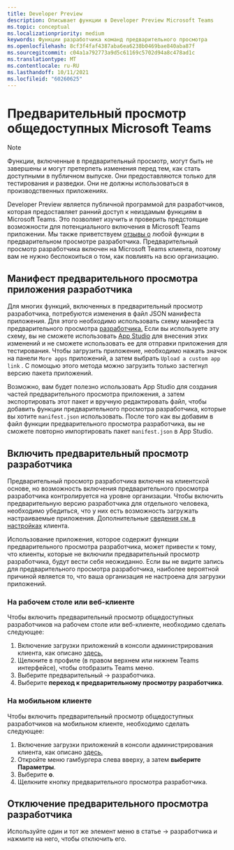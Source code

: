 ```yaml
---
title: Developer Preview
description: Описывает функции в Developer Preview Microsoft Teams
ms.topic: conceptual
ms.localizationpriority: medium
keywords: Функции разработчика команд предварительного просмотра
ms.openlocfilehash: 8cf3f4faf4387aba6ea6238b0469bae840aba87f
ms.sourcegitcommit: c04a1a792773a9d5c61169c5702d94a8c478ad1c
ms.translationtype: MT
ms.contentlocale: ru-RU
ms.lasthandoff: 10/11/2021
ms.locfileid: "60260625"
---
```

# <a name="public-developer-preview-for-microsoft-teams"></a>Предварительный просмотр общедоступных Microsoft Teams

>[!NOTE]
>Функции, включенные в предварительный просмотр, могут быть не завершены и могут претерпеть изменения перед тем, как стать доступными в публичном выпуске. Они предоставляются только для тестирования и разведки. Они не должны использоваться в производственных приложениях.

Developer Preview является публичной программой для разработчиков, которая предоставляет ранний доступ к неиздамым функциям в Microsoft Teams. Это позволяет изучить и проверить предстоящие возможности для потенциального включения в Microsoft Teams приложении. Мы также приветствуем [отзывы о](~/feedback.md) любой функции в предварительном просмотре разработчика. Предварительный просмотр разработчика включен на Microsoft Teams клиента, поэтому вам не нужно беспокоиться о том, как повлиять на всю организацию.

## <a name="developer-preview-app-manifest"></a>Манифест предварительного просмотра приложения разработчика

Для многих функций, включенных в предварительный просмотр разработчика, потребуются изменения в файл JSON манифеста приложения. Для этого необходимо использовать схему манифеста предварительного просмотра [разработчика.](~/resources/schema/manifest-schema-dev-preview.md) Если вы используете эту схему, вы не сможете использовать [App Studio](~/concepts/build-and-test/app-studio-overview.md) для внесения этих изменений и не сможете использовать ее для отправки приложения для тестирования. Чтобы загрузить приложение, необходимо нажать значок на панели `More apps` приложений, а затем выбрать `Upload a custom app link` . С помощью этого метода можно загрузить только застегнул версию пакета приложений.

Возможно, вам будет полезно использовать App Studio для создания частей предварительного просмотра приложения, а затем экспортировать этот пакет и вручную редактировать файл, чтобы добавить функции предварительного просмотра разработчика, которые вы хотите `manifest.json` использовать. После того как вы добавим в файл функции предварительного просмотра разработчика, вы не сможете повторно импортировать пакет `manifest.json` в App Studio.

## <a name="enable-developer-preview"></a>Включить предварительный просмотр разработчика

Предварительный просмотр разработчика включен на клиентской основе, но возможность включения предварительного просмотра разработчика контролируется на уровне организации. Чтобы включить предварительную версию разработчика для отдельного человека, необходимо убедиться, что у них есть возможность загружать настраиваемые приложения. Дополнительные [сведения см. в настройках](~/concepts/build-and-test/prepare-your-o365-tenant.md) клиента.

Использование приложения, которое содержит функции предварительного просмотра разработчика, может привести к тому, что клиенты, которые не включили предварительный просмотр разработчика, будут вести себя неожиданно. Если вы не видите запись для предварительного просмотра разработчика, наиболее вероятной причиной является то, что ваша организация не настроена для загрузки приложений.

### <a name="on-a-desktop-or-web-client"></a>На рабочем столе или веб-клиенте

Чтобы включить предварительный просмотр общедоступных разработчиков на рабочем столе или веб-клиенте, необходимо сделать следующее:

1. Включение загрузки приложений в консоли администрирования клиента, как описано [здесь.](~/concepts/build-and-test/prepare-your-o365-tenant.md)
1. Щелкните в профиле (в правом верхнем или нижнем Teams интерфейсе), чтобы отобразить Teams меню.
1. Выберите предварительный → разработчика.
1. Выберите **переход к предварительному просмотру разработчика**.

### <a name="on-a-mobile-client"></a>На мобильном клиенте

Чтобы включить предварительный просмотр общедоступных разработчиков на мобильном клиенте, необходимо сделать следующее:

1. Включение загрузки приложений в консоли администрирования клиента, как описано [здесь.](~/concepts/build-and-test/prepare-your-o365-tenant.md)
1. Откройте меню гамбургера слева вверху, а затем **выберите Параметры**.
1. Выберите **о**.
1. Щелкните кнопку предварительного просмотра разработчика.

## <a name="disable-developer-preview"></a>Отключение предварительного просмотра разработчика

Используйте один и тот же элемент меню в статье → разработчика и нажмите на него, чтобы отключить его.



